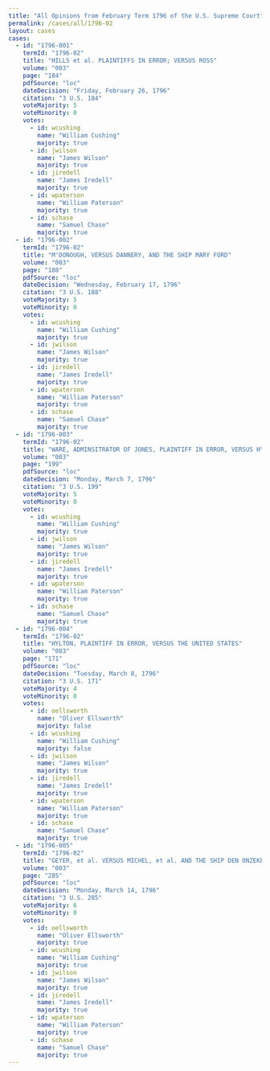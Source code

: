 ```yaml
---
title: "All Opinions from February Term 1796 of the U.S. Supreme Court"
permalink: /cases/all/1796-02
layout: cases
cases:
  - id: "1796-001"
    termId: "1796-02"
    title: "HILLS et al. PLAINTIFFS IN ERROR; VERSUS ROSS"
    volume: "003"
    page: "184"
    pdfSource: "loc"
    dateDecision: "Friday, February 26, 1796"
    citation: "3 U.S. 184"
    voteMajority: 5
    voteMinority: 0
    votes:
      - id: wcushing
        name: "William Cushing"
        majority: true
      - id: jwilson
        name: "James Wilson"
        majority: true
      - id: jiredell
        name: "James Iredell"
        majority: true
      - id: wpaterson
        name: "William Paterson"
        majority: true
      - id: schase
        name: "Samuel Chase"
        majority: true
  - id: "1796-002"
    termId: "1796-02"
    title: "M'DONOUGH, VERSUS DANNERY, AND THE SHIP MARY FORD"
    volume: "003"
    page: "188"
    pdfSource: "loc"
    dateDecision: "Wednesday, February 17, 1796"
    citation: "3 U.S. 188"
    voteMajority: 5
    voteMinority: 0
    votes:
      - id: wcushing
        name: "William Cushing"
        majority: true
      - id: jwilson
        name: "James Wilson"
        majority: true
      - id: jiredell
        name: "James Iredell"
        majority: true
      - id: wpaterson
        name: "William Paterson"
        majority: true
      - id: schase
        name: "Samuel Chase"
        majority: true
  - id: "1796-003"
    termId: "1796-02"
    title: "WARE, ADMINSITRATOR OF JONES, PLAINTIFF IN ERROR, VERSUS HYLTON et al."
    volume: "003"
    page: "199"
    pdfSource: "loc"
    dateDecision: "Monday, March 7, 1796"
    citation: "3 U.S. 199"
    voteMajority: 5
    voteMinority: 0
    votes:
      - id: wcushing
        name: "William Cushing"
        majority: true
      - id: jwilson
        name: "James Wilson"
        majority: true
      - id: jiredell
        name: "James Iredell"
        majority: true
      - id: wpaterson
        name: "William Paterson"
        majority: true
      - id: schase
        name: "Samuel Chase"
        majority: true
  - id: "1796-004"
    termId: "1796-02"
    title: "HYLTON, PLAINTIFF IN ERROR, VERSUS THE UNITED STATES"
    volume: "003"
    page: "171"
    pdfSource: "loc"
    dateDecision: "Tuesday, March 8, 1796"
    citation: "3 U.S. 171"
    voteMajority: 4
    voteMinority: 0
    votes:
      - id: oellsworth
        name: "Oliver Ellsworth"
        majority: false
      - id: wcushing
        name: "William Cushing"
        majority: false
      - id: jwilson
        name: "James Wilson"
        majority: true
      - id: jiredell
        name: "James Iredell"
        majority: true
      - id: wpaterson
        name: "William Paterson"
        majority: true
      - id: schase
        name: "Samuel Chase"
        majority: true
  - id: "1796-005"
    termId: "1796-02"
    title: "GEYER, et al. VERSUS MICHEL, et al. AND THE SHIP DEN ONZEKEREN"
    volume: "003"
    page: "285"
    pdfSource: "loc"
    dateDecision: "Monday, March 14, 1796"
    citation: "3 U.S. 285"
    voteMajority: 6
    voteMinority: 0
    votes:
      - id: oellsworth
        name: "Oliver Ellsworth"
        majority: true
      - id: wcushing
        name: "William Cushing"
        majority: true
      - id: jwilson
        name: "James Wilson"
        majority: true
      - id: jiredell
        name: "James Iredell"
        majority: true
      - id: wpaterson
        name: "William Paterson"
        majority: true
      - id: schase
        name: "Samuel Chase"
        majority: true
---
```

